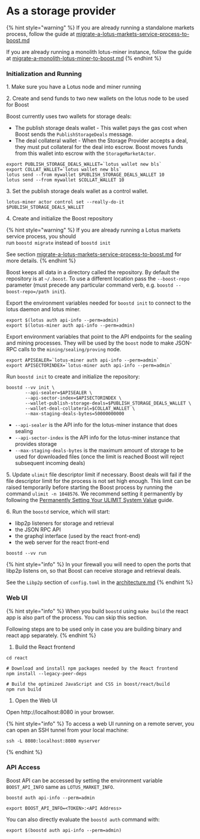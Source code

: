 # As a storage provider

{% hint style="warning" %}
If you are already running a standalone markets process, follow the guide at [migrate-a-lotus-markets-service-process-to-boost.md](../upgrade-from-lotus-to-boost/migrate-a-lotus-markets-service-process-to-boost.md "mention")

If you are already running a monolith lotus-miner instance, follow the guide at [migrate-a-monolith-lotus-miner-to-boost.md](../upgrade-from-lotus-to-boost/migrate-a-monolith-lotus-miner-to-boost.md "mention")
{% endhint %}

### Initialization and Running

1\. Make sure you have a Lotus node and miner running

2\. Create and send funds to two new wallets on the lotus node to be used for Boost

Boost currently uses two wallets for storage deals:

* The publish storage deals wallet - This wallet pays the gas cost when Boost sends the `PublishStorageDeals` message.
* The deal collateral wallet - When the Storage Provider accepts a deal, they must put collateral for the deal into escrow. Boost moves funds from this wallet into escrow with the `StorageMarketActor`.

```
export PUBLISH_STORAGE_DEALS_WALLET=`lotus wallet new bls`
export COLLAT_WALLET=`lotus wallet new bls`
lotus send --from mywallet $PUBLISH_STORAGE_DEALS_WALLET 10
lotus send --from mywallet $COLLAT_WALLET 10
```

3\. Set the publish storage deals wallet as a control wallet.

```
lotus-miner actor control set --really-do-it $PUBLISH_STORAGE_DEALS_WALLET
```

4\. Create and initialize the Boost repository

{% hint style="warning" %}
If you are already running a Lotus markets service process, you should\
run `boostd migrate` instead of `boostd init`

See section [migrate-a-lotus-markets-service-process-to-boost.md](../upgrade-from-lotus-to-boost/migrate-a-lotus-markets-service-process-to-boost.md "mention") for more details.
{% endhint %}

Boost keeps all data in a directory called the repository. By default the repository is at `~/.boost`. To use a different location pass the `--boost-repo` parameter (must precede any particular command verb, e.g. `boostd --boost-repo=/path init`).

Export the environment variables needed for `boostd init` to connect to the lotus daemon and lotus miner.

```
export $(lotus auth api-info --perm=admin)
export $(lotus-miner auth api-info --perm=admin)
```

Export environment variables that point to the API endpoints for the sealing and mining processes. They will be used by the `boost` node to make JSON-RPC calls to the `mining/sealing/proving` node.

```
export APISEALER=`lotus-miner auth api-info --perm=admin`
export APISECTORINDEX=`lotus-miner auth api-info --perm=admin`
```

Run `boostd init` to create and initialize the repository:

```
boostd --vv init \
       --api-sealer=$APISEALER \
       --api-sector-index=$APISECTORINDEX \
       --wallet-publish-storage-deals=$PUBLISH_STORAGE_DEALS_WALLET \
       --wallet-deal-collateral=$COLLAT_WALLET \
       --max-staging-deals-bytes=50000000000
```

* `--api-sealer` is the API info for the lotus-miner instance that does sealing
* `--api-sector-index` is the API info for the lotus-miner instance that provides storage
* `--max-staging-deals-bytes` is the maximum amount of storage to be used for downloaded files (once the limit is reached Boost will reject subsequent incoming deals)

5\. Update `ulimit` file descriptor limit if necessary. Boost deals will fail if the file descriptor limit for the process is not set high enough. This limit can be raised temporarily before starting the Boost process by running the command `ulimit -n 1048576`. We recommend setting it permanently by following the [Permanently Setting Your ULIMIT System Value](https://lotus.filecoin.io/kb/soft-fd-limit/) guide.

6\. Run the `boostd` service, which will start:

* libp2p listeners for storage and retrieval
* the JSON RPC API
* the graphql interface (used by the react front-end)
* the web server for the react front-end

```
boostd --vv run
```

{% hint style="info" %}
In your firewall you will need to open the ports that libp2p listens on, so that Boost can receive storage and retrieval deals.

See the `Libp2p` section of `config.toml` in the [architecture.md](../boost-architecture/architecture.md "mention")
{% endhint %}

### Web UI

{% hint style="info" %}
When you build `boostd` using `make build` the react app is also part of the process. You can skip this section.

Following steps are to be used only in case you are building binary and react app separately.
{% endhint %}

1. Build the React frontend

```
cd react

# Download and install npm packages needed by the React frontend
npm install --legacy-peer-deps

# Build the optimized JavaScript and CSS in boost/react/build
npm run build
```

1. Open the Web UI

Open http://localhost:8080 in your browser.

{% hint style="info" %}
To access a web UI running on a remote server, you can open an SSH tunnel from your local machine:

```
ssh -L 8080:localhost:8080 myserver
```
{% endhint %}

### API Access

Boost API can be accessed by setting the environment variable `BOOST_API_INFO` same as `LOTUS_MARKET_INFO`.&#x20;

```
boostd auth api-info --perm=admin

export BOOST_API_INFO=<TOKEN>:<API Address>
```

You can also directly evaluate the `boostd auth` command with:

```
export $(boostd auth api-info --perm=admin)
```

